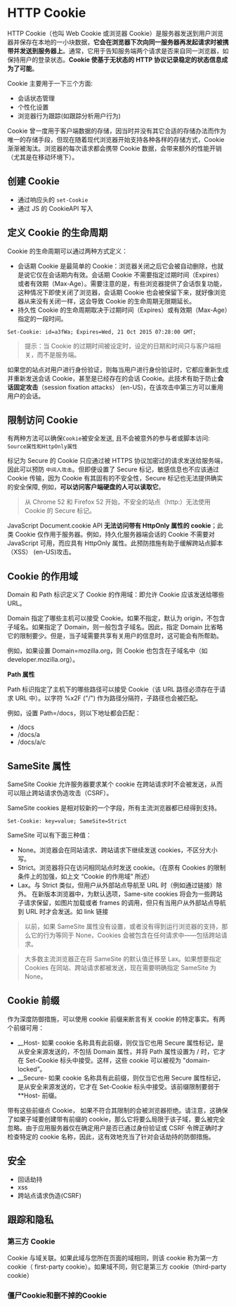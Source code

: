 # HTTP Cookie

HTTP Cookie（也叫 Web Cookie 或浏览器 Cookie）是服务器发送到用户浏览器并保存在本地的一小块数据，**它会在浏览器下次向同一服务器再发起请求时被携带并发送到服务器上**。通常，它用于告知服务端两个请求是否来自同一浏览器，如保持用户的登录状态。**Cookie 使基于无状态的 HTTP 协议记录稳定的状态信息成为了可能**。

Cookie 主要用于一下三个方面:

- 会话状态管理
- 个性化设置
- 浏览器行为跟踪(如跟踪分析用户行为)

Cookie 曾一度用于客户端数据的存储，因当时并没有其它合适的存储办法而作为唯一的存储手段，但现在随着现代浏览器开始支持各种各样的存储方式，Cookie 渐渐被淘汰。浏览器的每次请求都会携带 Cookie 数据，会带来额外的性能开销（尤其是在移动环境下）。

## 创建 Cookie

- 通过响应头的 `set-Cookie`
- 通过 JS 的 CookieAPI 写入

## 定义 Cookie 的生命周期

Cookie 的生命周期可以通过两种方式定义：

- 会话期 Cookie 是最简单的 Cookie：浏览器关闭之后它会被自动删除，也就是说它仅在会话期内有效。会话期 Cookie 不需要指定过期时间（Expires）或者有效期（Max-Age）。需要注意的是，有些浏览器提供了会话恢复功能，这种情况下即使关闭了浏览器，会话期 Cookie 也会被保留下来，就好像浏览器从来没有关闭一样，这会导致 Cookie 的生命周期无限期延长。
- 持久性 Cookie 的生命周期取决于过期时间（Expires）或有效期（Max-Age）指定的一段时间。

```
Set-Cookie: id=a3fWa; Expires=Wed, 21 Oct 2015 07:28:00 GMT;
```

> 提示：当 Cookie 的过期时间被设定时，设定的日期和时间只与客户端相关，而不是服务端。

如果您的站点对用户进行身份验证，则每当用户进行身份验证时，它都应重新生成并重新发送会话 Cookie，甚至是已经存在的会话 Cookie。此技术有助于防止**会话固定攻击**（session fixation attacks） (en-US)，在该攻击中第三方可以重用用户的会话。

## 限制访问 Cookie

有两种方法可以确保`Cookie`被安全发送, 且不会被意外的参与者或脚本访问: `Source属性和HttpOnly属性`

标记为 Secure 的 Cookie 只应通过被 HTTPS 协议加密过的请求发送给服务端，因此可以预防 `中间人攻击`。但即便设置了 Secure 标记，敏感信息也不应该通过 Cookie 传输，因为 Cookie 有其固有的不安全性，Secure 标记也无法提供确实的安全保障, 例如，**可以访问客户端硬盘的人可以读取它**。

> 从 Chrome 52 和 Firefox 52 开始，不安全的站点（http:）无法使用 Cookie 的 Secure 标记。

JavaScript Document.cookie API **无法访问带有 HttpOnly 属性的 cookie**；此类 Cookie 仅作用于服务器。例如，持久化服务器端会话的 Cookie 不需要对 JavaScript 可用，而应具有 HttpOnly 属性。此预防措施有助于缓解跨站点脚本（XSS） (en-US)攻击。

## Cookie 的作用域

Domain 和 Path 标识定义了 Cookie 的作用域：即允许 Cookie 应该发送给哪些 URL。

Domain 指定了哪些主机可以接受 Cookie。如果不指定，默认为 origin，不包含子域名。如果指定了 Domain，则一般包含子域名。因此，指定 Domain 比省略它的限制要少。但是，当子域需要共享有关用户的信息时，这可能会有所帮助。

例如，如果设置 Domain=mozilla.org，则 Cookie 也包含在子域名中（如 developer.mozilla.org）。

**Path 属性**

Path 标识指定了主机下的哪些路径可以接受 Cookie（该 URL 路径必须存在于请求 URL 中）。以字符 %x2F ("/") 作为路径分隔符，子路径也会被匹配。

例如，设置 Path=/docs，则以下地址都会匹配：

- /docs
- /docs/a
- /docs/a/c

## SameSite 属性

SameSite Cookie 允许服务器要求某个 cookie 在跨站请求时不会被发送，从而可以阻止跨站请求伪造攻击（CSRF）。

SameSite cookies 是相对较新的一个字段，所有主流浏览器都已经得到支持。

```
Set-Cookie: key=value; SameSite=Strict
```

SameSite 可以有下面三种值：

- None。浏览器会在同站请求、跨站请求下继续发送 cookies，不区分大小写。
- Strict。浏览器将只在访问相同站点时发送 cookie。（在原有 Cookies 的限制条件上的加强，如上文 “Cookie 的作用域” 所述）
- Lax。与 Strict 类似，但用户从外部站点导航至 URL 时（例如通过链接）除外。 在新版本浏览器中，为默认选项，Same-site cookies 将会为一些跨站子请求保留，如图片加载或者 frames 的调用，但只有当用户从外部站点导航到 URL 时才会发送。如 link 链接

> 以前，如果 SameSite 属性没有设置，或者没有得到运行浏览器的支持，那么它的行为等同于 None，Cookies 会被包含在任何请求中——包括跨站请求。

> 大多数主流浏览器正在将 SameSite 的默认值迁移至 Lax。如果想要指定 Cookies 在同站、跨站请求都被发送，现在需要明确指定 SameSite 为 None。

## Cookie 前缀

作为深度防御措施，可以使用 cookie 前缀来断言有关 cookie 的特定事实。有两个前缀可用：

- \_\_Host-
  如果 cookie 名称具有此前缀，则仅当它也用 Secure 属性标记，是从安全来源发送的，不包括 Domain 属性，并将 Path 属性设置为 / 时，它才在 Set-Cookie 标头中接受。这样，这些 cookie 可以被视为 "domain-locked”。
- \_\_Secure-
  如果 cookie 名称具有此前缀，则仅当它也用 Secure 属性标记，是从安全来源发送的，它才在 Set-Cookie 标头中接受。该前缀限制要弱于 \*\*Host- 前缀。

带有这些前缀点 Cookie， 如果不符合其限制的会被浏览器拒绝。请注意，这确保了如果子域要创建带有前缀的 cookie，那么它将要么局限于该子域，要么被完全忽略。由于应用服务器仅在确定用户是否已通过身份验证或 CSRF 令牌正确时才检查特定的 cookie 名称，因此，这有效地充当了针对会话劫持的防御措施。

## 安全

- 回话劫持
- xss
- 跨站点请求伪造(CSRF)

## 跟踪和隐私

### 第三方 Cookie

Cookie 与域关联。如果此域与您所在页面的域相同，则该 cookie 称为第一方 cookie（ first-party cookie）。如果域不同，则它是第三方 cookie（third-party cookie）


### 僵尸Cookie和删不掉的Cookie

